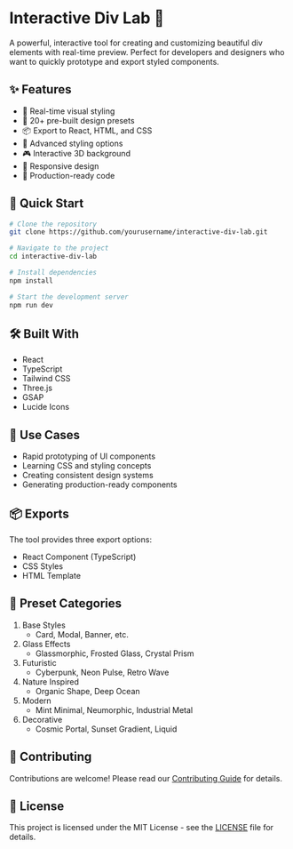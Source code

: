 # Interactive Div Lab 🎨

A powerful, interactive tool for creating and customizing beautiful div elements with real-time preview. Perfect for developers and designers who want to quickly prototype and export styled components.

## ✨ Features

- 🎨 Real-time visual styling
- 🔄 20+ pre-built design presets
- 📦 Export to React, HTML, and CSS
- 🌈 Advanced styling options
- 🎮 Interactive 3D background
- 📱 Responsive design
- 🎯 Production-ready code

## 🚀 Quick Start

```bash
# Clone the repository
git clone https://github.com/yourusername/interactive-div-lab.git

# Navigate to the project
cd interactive-div-lab

# Install dependencies
npm install

# Start the development server
npm run dev
```

## 🛠️ Built With

- React
- TypeScript
- Tailwind CSS
- Three.js
- GSAP
- Lucide Icons

## 🎯 Use Cases

- Rapid prototyping of UI components
- Learning CSS and styling concepts
- Creating consistent design systems
- Generating production-ready components

## 📦 Exports

The tool provides three export options:
- React Component (TypeScript)
- CSS Styles
- HTML Template

## 🎨 Preset Categories

1. Base Styles
   - Card, Modal, Banner, etc.
2. Glass Effects
   - Glassmorphic, Frosted Glass, Crystal Prism
3. Futuristic
   - Cyberpunk, Neon Pulse, Retro Wave
4. Nature Inspired
   - Organic Shape, Deep Ocean
5. Modern
   - Mint Minimal, Neumorphic, Industrial Metal
6. Decorative
   - Cosmic Portal, Sunset Gradient, Liquid

## 🤝 Contributing

Contributions are welcome! Please read our [Contributing Guide](CONTRIBUTING.md) for details.

## 📝 License

This project is licensed under the MIT License - see the [LICENSE](LICENSE) file for details.